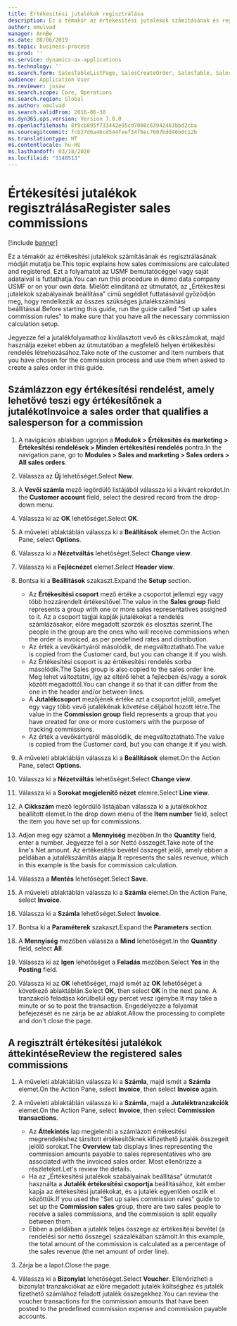 ```yaml
---
title: Értékesítési jutalékok regisztrálása
description: Ez a témakör az értékesítési jutalékok számításának és regisztrálásának módját mutatja be.
author: omulvad
manager: AnnBe
ms.date: 08/06/2019
ms.topic: business-process
ms.prod: ''
ms.service: dynamics-ax-applications
ms.technology: ''
ms.search.form: SalesTableListPage, SalesCreateOrder, SalesTable, SalesEditLines,  CustInvoiceJournal, CommissionTrans, LedgerTransVoucher
audience: Application User
ms.reviewer: josaw
ms.search.scope: Core, Operations
ms.search.region: Global
ms.author: omulvad
ms.search.validFrom: 2016-06-30
ms.dyn365.ops.version: Version 7.0.0
ms.openlocfilehash: 8f9cb895f733442e95cd7008c63942463bbd2cba
ms.sourcegitcommit: fcb27d6a46cd544feef34f6ec7607bdd46b0c12b
ms.translationtype: HT
ms.contentlocale: hu-HU
ms.lasthandoff: 03/18/2020
ms.locfileid: "3148513"
---
```

# <a name="register-sales-commissions"></a><span data-ttu-id="3ccda-103">Értékesítési jutalékok regisztrálása</span><span class="sxs-lookup"><span data-stu-id="3ccda-103">Register sales commissions</span></span>

[!include [banner](../../includes/banner.md)]

<span data-ttu-id="3ccda-104">Ez a témakör az értékesítési jutalékok számításának és regisztrálásának módját mutatja be.</span><span class="sxs-lookup"><span data-stu-id="3ccda-104">This topic explains how sales commissions are calculated and registered.</span></span> <span data-ttu-id="3ccda-105">Ezt a folyamatot az USMF bemutatócéggel vagy saját adataival is futtathatja.</span><span class="sxs-lookup"><span data-stu-id="3ccda-105">You can run this procedure in demo data company USMF or on your own data.</span></span> <span data-ttu-id="3ccda-106">Mielőtt elindítaná az útmutatót, az „Értékesítési jutalékok szabályainak beállítása” című segédlet futtatásával győződjön meg, hogy rendelkezik az összes szükséges jutalékszámítási beállítással.</span><span class="sxs-lookup"><span data-stu-id="3ccda-106">Before starting this guide, run the guide called "Set up sales commission rules" to make sure that you have all the necessary commission calculation setup.</span></span>

<span data-ttu-id="3ccda-107">Jegyezze fel a jutalékfolyamathoz kiválasztott vevő és cikkszámokat, majd használja ezeket ebben az útmutatóban a megfelelő helyen értékesítési rendelés létrehozásához.</span><span class="sxs-lookup"><span data-stu-id="3ccda-107">Take note of the customer and item numbers that you have chosen for the commission process and use them when asked to create a sales order in this guide.</span></span>


## <a name="invoice-a-sales-order-that-qualifies-a-salesperson-for-a-commission"></a><span data-ttu-id="3ccda-108">Számlázzon egy értékesítési rendelést, amely lehetővé teszi egy értékesítőnek a jutalékot</span><span class="sxs-lookup"><span data-stu-id="3ccda-108">Invoice a sales order that qualifies a salesperson for a commission</span></span>
1. <span data-ttu-id="3ccda-109">A navigációs ablakban ugorjon a **Modulok > Értékesítés és marketing > Értékesítési rendelések > Minden értékesítési rendelés** pontra.</span><span class="sxs-lookup"><span data-stu-id="3ccda-109">In the navigation pane, go to **Modules > Sales and marketing > Sales orders > All sales orders**.</span></span>
2. <span data-ttu-id="3ccda-110">Válassza az **Új** lehetőséget.</span><span class="sxs-lookup"><span data-stu-id="3ccda-110">Select **New**.</span></span>
3. <span data-ttu-id="3ccda-111">A **Vevői számla** mező legördülő listájából válassza ki a kívánt rekordot.</span><span class="sxs-lookup"><span data-stu-id="3ccda-111">In the **Customer account** field, select the desired record from the drop-down menu.</span></span>
4. <span data-ttu-id="3ccda-112">Válassza ki az **OK** lehetőséget.</span><span class="sxs-lookup"><span data-stu-id="3ccda-112">Select **OK**.</span></span>
5. <span data-ttu-id="3ccda-113">A műveleti ablaktáblán válassza ki a **Beállítások** elemet.</span><span class="sxs-lookup"><span data-stu-id="3ccda-113">On the Action Pane, select **Options**.</span></span>
6. <span data-ttu-id="3ccda-114">Válassza ki a **Nézetváltás** lehetőséget.</span><span class="sxs-lookup"><span data-stu-id="3ccda-114">Select **Change view**.</span></span>
7. <span data-ttu-id="3ccda-115">Válassza ki a **Fejlécnézet** elemet.</span><span class="sxs-lookup"><span data-stu-id="3ccda-115">Select **Header view**.</span></span>
8. <span data-ttu-id="3ccda-116">Bontsa ki a **Beállítások** szakaszt.</span><span class="sxs-lookup"><span data-stu-id="3ccda-116">Expand the **Setup** section.</span></span>

    - <span data-ttu-id="3ccda-117">Az **Értékesítési csoport** mező értéke a csoportot jellemzi egy vagy több hozzárendelt értékesítővel.</span><span class="sxs-lookup"><span data-stu-id="3ccda-117">The value in the **Sales group** field represents a group with one or more sales representatives assigned to it.</span></span> <span data-ttu-id="3ccda-118">Az a csoport tagjai kapják jutalékokat a rendelés számlázásakor, előre megadott szorzók és elosztás szerint.</span><span class="sxs-lookup"><span data-stu-id="3ccda-118">The people in the group are the ones who will receive commissions when the order is invoiced, as per predefined rates and distribution.</span></span>   
    - <span data-ttu-id="3ccda-119">Az érték a vevőkártyáról másolódik, de megváltoztatható.</span><span class="sxs-lookup"><span data-stu-id="3ccda-119">The value is copied from the Customer card, but you can change it if you wish.</span></span>  
    - <span data-ttu-id="3ccda-120">Az Értékesítési csoport is az értékesítési rendelés sorba másolódik.</span><span class="sxs-lookup"><span data-stu-id="3ccda-120">The Sales group is also copied to the sales order line.</span></span> <span data-ttu-id="3ccda-121">Meg lehet változtatni, így az eltérő lehet a fejlécben és/vagy a sorok között megadottól.</span><span class="sxs-lookup"><span data-stu-id="3ccda-121">You can change it so that it can differ from the one in the header and/or between lines.</span></span>  
    - <span data-ttu-id="3ccda-122">A **Jutalékcsoport** mezőjének értéke azt a csoportot jelöli, amelyet egy vagy több vevő jutalékénak követése céljából hozott létre.</span><span class="sxs-lookup"><span data-stu-id="3ccda-122">The value in the **Commission group** field represents a group that you have created for one or more customers with the purpose of tracking commissions.</span></span>   
    - <span data-ttu-id="3ccda-123">Az érték a vevőkártyáról másolódik, de megváltoztatható.</span><span class="sxs-lookup"><span data-stu-id="3ccda-123">The value is copied from the Customer card, but you can change it if you wish.</span></span>   

9. <span data-ttu-id="3ccda-124">A műveleti ablaktáblán válassza ki a **Beállítások** elemet.</span><span class="sxs-lookup"><span data-stu-id="3ccda-124">On the Action Pane, select **Options**.</span></span>
10. <span data-ttu-id="3ccda-125">Válassza ki a **Nézetváltás** lehetőséget.</span><span class="sxs-lookup"><span data-stu-id="3ccda-125">Select **Change view**.</span></span>
11. <span data-ttu-id="3ccda-126">Válassza ki a **Sorokat megjelenítő nézet** elemre.</span><span class="sxs-lookup"><span data-stu-id="3ccda-126">Select **Line view**.</span></span>
12. <span data-ttu-id="3ccda-127">A **Cikkszám** mező legördülő listájában válassza ki a jutalékokhoz beállított elemet.</span><span class="sxs-lookup"><span data-stu-id="3ccda-127">In the drop down menu of the **Item number** field, select the item you have set up for commissions.</span></span> 
13. <span data-ttu-id="3ccda-128">Adjon meg egy számot a **Mennyiség** mezőben.</span><span class="sxs-lookup"><span data-stu-id="3ccda-128">In the **Quantity** field, enter a number.</span></span> <span data-ttu-id="3ccda-129">Jegyezze fel a sor Nettó összegét.</span><span class="sxs-lookup"><span data-stu-id="3ccda-129">Take note of the line's Net amount.</span></span> <span data-ttu-id="3ccda-130">Az értékesítési bevétel összegét jelöli, amely ebben a példában a jutalékszámítás alapja.</span><span class="sxs-lookup"><span data-stu-id="3ccda-130">It represents the sales revenue, which in this example is the basis for commission calculation.</span></span>  
14. <span data-ttu-id="3ccda-131">Válassza a **Mentés** lehetőséget.</span><span class="sxs-lookup"><span data-stu-id="3ccda-131">Select **Save**.</span></span>
15. <span data-ttu-id="3ccda-132">A műveleti ablaktáblán válassza ki a **Számla** elemet.</span><span class="sxs-lookup"><span data-stu-id="3ccda-132">On the Action Pane, select **Invoice**.</span></span>
16. <span data-ttu-id="3ccda-133">Válassza ki a **Számla** lehetőséget.</span><span class="sxs-lookup"><span data-stu-id="3ccda-133">Select **Invoice**.</span></span>
17. <span data-ttu-id="3ccda-134">Bontsa ki a **Paraméterek** szakaszt.</span><span class="sxs-lookup"><span data-stu-id="3ccda-134">Expand the **Parameters** section.</span></span>
18. <span data-ttu-id="3ccda-135">A **Mennyiség** mezőben válassza a **Mind** lehetőséget.</span><span class="sxs-lookup"><span data-stu-id="3ccda-135">In the **Quantity** field, select **All**.</span></span>
19. <span data-ttu-id="3ccda-136">Válassza ki az **Igen** lehetőséget a **Feladás** mezőben.</span><span class="sxs-lookup"><span data-stu-id="3ccda-136">Select **Yes** in the **Posting** field.</span></span>
20. <span data-ttu-id="3ccda-137">Válassza ki az **OK** lehetőséget, majd ismét az **OK** lehetőséget a következő ablaktáblán.</span><span class="sxs-lookup"><span data-stu-id="3ccda-137">Select **OK**, then select **OK** in the next pane.</span></span> <span data-ttu-id="3ccda-138">A tranzakció feladása körülbelül egy percet vesz igénybe.</span><span class="sxs-lookup"><span data-stu-id="3ccda-138">It may take a minute or so to post the transaction.</span></span> <span data-ttu-id="3ccda-139">Engedélyezze a folyamat befejezését és ne zárja be az ablakot.</span><span class="sxs-lookup"><span data-stu-id="3ccda-139">Allow the processing to complete and don't close the page.</span></span>  

## <a name="review-the-registered-sales-commissions"></a><span data-ttu-id="3ccda-140">A regisztrált értékesítési jutalékok áttekintése</span><span class="sxs-lookup"><span data-stu-id="3ccda-140">Review the registered sales commissions</span></span>
1. <span data-ttu-id="3ccda-141">A műveleti ablaktáblán válassza ki a **Számla**, majd ismét a **Számla** elemet.</span><span class="sxs-lookup"><span data-stu-id="3ccda-141">On the Action Pane, select **Invoice**, then select **Invoice** again.</span></span>
2. <span data-ttu-id="3ccda-142">A műveleti ablaktáblán válassza ki a **Számla**, majd a **Jutaléktranzakciók** elemet.</span><span class="sxs-lookup"><span data-stu-id="3ccda-142">On the Action Pane, select **Invoice**, then select **Commission transactions**.</span></span>

    - <span data-ttu-id="3ccda-143">Az **Áttekintés** lap megjeleníti a számlázott értékesítési megrendeléshez társított értékesítőknek kifizethető jutalék összegeit jelölő sorokat.</span><span class="sxs-lookup"><span data-stu-id="3ccda-143">The **Overview** tab displays lines representing the commission amounts payable to sales representatives who are associated with the invoiced sales order.</span></span> <span data-ttu-id="3ccda-144">Most ellenőrizze a részleteket.</span><span class="sxs-lookup"><span data-stu-id="3ccda-144">Let's review the details.</span></span>  
    - <span data-ttu-id="3ccda-145">Ha az „Értékesítési jutalékok szabályainak beállítása” útmutatót használta a **Jutalék értékesítési csoportja** beállításához, két ember kapja az értékesítési jutalékokat, és a jutalék egyenlően oszlik el közöttük.</span><span class="sxs-lookup"><span data-stu-id="3ccda-145">If you used the "Set up sales commission rules" guide to set up the **Commission sales** group, there are two sales people to receive a sales commissions, and the commission is split equally between them.</span></span>  
    - <span data-ttu-id="3ccda-146">Ebben a példában a jutalék teljes összege az értékesítési bevétel (a rendelési sor nettó összege) százalékában számolt.</span><span class="sxs-lookup"><span data-stu-id="3ccda-146">In this example, the total amount of the commission is calculated as a percentage of the sales revenue (the net amount of order line).</span></span>  
3. <span data-ttu-id="3ccda-147">Zárja be a lapot.</span><span class="sxs-lookup"><span data-stu-id="3ccda-147">Close the page.</span></span>
4. <span data-ttu-id="3ccda-148">Válassza ki a **Bizonylat** lehetőséget.</span><span class="sxs-lookup"><span data-stu-id="3ccda-148">Select **Voucher**.</span></span> <span data-ttu-id="3ccda-149">Ellenőrizheti a bizonylat tranzakciókat az előre megadott jutalék költséghez és jutalék fizethető számlához feladott jutalék összegekhez.</span><span class="sxs-lookup"><span data-stu-id="3ccda-149">You can review the voucher transactions for the commission amounts that have been posted to the predefined commission expense and commission payable accounts.</span></span>  

